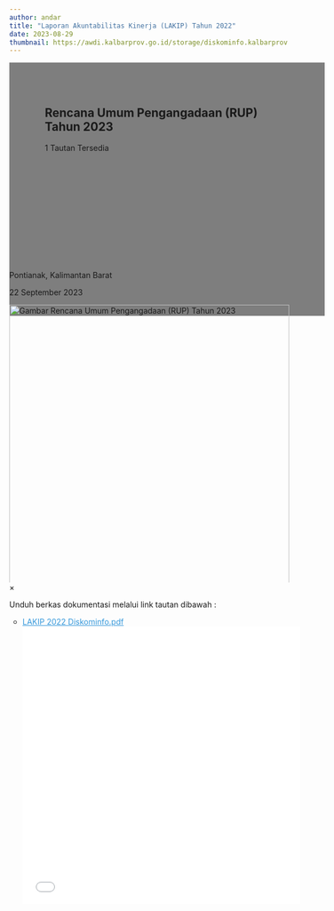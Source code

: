 ```yaml
---
author: andar
title: "Laporan Akuntabilitas Kinerja (LAKIP) Tahun 2022"
date: 2023-08-29
thumbnail: https://awdi.kalbarprov.go.id/storage/diskominfo.kalbarprov.app/Dokumentasi/thumbnails/xrYJQlOi2PAlAuS1WlRl730COAPzYwEST1UfDsqB.jpg
---
```

<section class="">
    <div class="relative bg-white dark:bg-gray-600" style="height: 360px; background-image: url('https://awdi.kalbarprov.go.id/storage/diskominfo.kalbarprov.app/Dokumentasi/thumbnails/xrYJQlOi2PAlAuS1WlRl730COAPzYwEST1UfDsqB.jpg'); background-repeat: no-repeat; background-position: center; background-size: 100% auto;">
        <div style="background: rgba(0,0,0,0.5); width: 100%; height: 100%; padding: 48px 32px;" class="absolute bottom-0 left-0">
            <div class="container-besar" style="height: 100%; padding: 0 32px;">
                <div class="absolute bottom-8">
                    <h2 class="text-white font-bold text-4xl mb-2">Rencana Umum Pengangadaan (RUP) Tahun 2023</h2>
                    <p class="text-white">1 Tautan Tersedia</p>
                </div>
            </div>
        </div>
    </div>
    <div class="bg-white dark:bg-gray-900">
        <div style="width: 100%; height: auto;" class="container-besar flex align-center px-8 py-3">
            <i class="fas fa-map-marker-alt black-fill white-fill mr-2" style="font-size: 24px"></i>
            <p class="mr-8">Pontianak, Kalimantan Barat</p>
            <i style="font-size: 24px;" class="far fa-calendar text-black dark:text-white mr-2"></i>
            <p class="mr-8">22 September 2023</p>
        </div>
    </div>
</section>
<div class="">
    <div class="mb-16 mt-8 px-8" style="max-height: 500px; overflow: hidden">
        <img id="myImg" class="mx-auto" src="https://awdi.kalbarprov.go.id/storage/diskominfo.kalbarprov.app/Dokumentasi/thumbnails/xrYJQlOi2PAlAuS1WlRl730COAPzYwEST1UfDsqB.jpg" alt="Gambar Rencana Umum Pengangadaan (RUP) Tahun 2023" style="width: 100%; max-width: 600px;">
    </div>
    <div id="myModal" class="modal">
        <span class="close">&times;</span>
        <img class="modal-content" id="img01">
        <div id="caption"></div>
    </div>
</div>
<div class="container-besar">
    <div class="mb-16 mt-8 px-8">
        <p>Unduh berkas dokumentasi melalui link tautan dibawah :</p>
        <ul style="list-style-type: circle" class="ml-8">
            <li>
                <a title="LAKIP 2022 Diskominfo.pdf" href="/file/ygn5G9PmoANAni8T1276.pdf" style="color: #3598db; text-decoration: underline;" class="text-secondary pdf-link">
                    LAKIP 2022 Diskominfo.pdf
                    <div class="pdf-preview">
                        <embed src="/file/ygn5G9PmoANAni8T1276.pdf" type="application/pdf" width="500" height="500"/>
                    </div>
                </a>
            </li>
        </ul>
    </div>
</div>